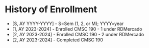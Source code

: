 # History of Enrollment
* [S, AY YYYY-YYYY] - S=Sem (1, 2, or M); YYYY=year
* [1, AY 2023-2024] - Enrolled CMSC 190 - 1 under RDMercado
* [2, AY 2023-2024] - Enrolled CMSC 190 - 2 under RDMercado
* [2, AY 2023-2024] - Completed CMSC 190
